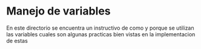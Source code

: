 # Manejo de variables

En este directorio se encuentra un instructivo de como y porque se utilizan las variables cuales son algunas practicas bien vistas en la implementacion de estas 